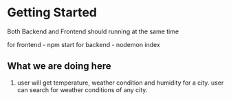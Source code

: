 # Getting Started


Both Backend and Frontend should running at the same time


for frontend - npm start
for backend - nodemon index


## What we are doing here

1. user will get temperature, weather condition and humidity for a city. user can search for weather conditions of any city.




